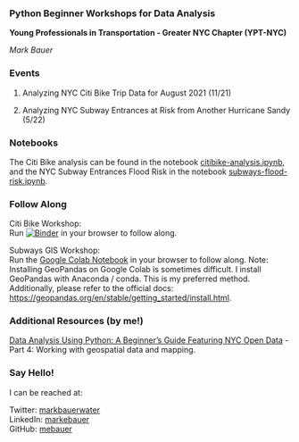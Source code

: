 ### Python Beginner Workshops for Data Analysis 
**Young Professionals in Transportation - Greater NYC Chapter (YPT-NYC)**  

*Mark Bauer*

### Events
1. Analyzing NYC Citi Bike Trip Data for August 2021 (11/21)  

2. Analyzing NYC Subway Entrances at Risk from Another Hurricane Sandy (5/22)

### Notebooks
The Citi Bike analysis can be found in the notebook [citibike-analysis.ipynb](https://github.com/mebauer/ypt-nyc-python/blob/main/citibike-analysis.ipynb), and the NYC Subway Entrances Flood Risk in the notebook [subways-flood-risk.ipynb](https://github.com/mebauer/ypt-nyc-python/blob/main/subways-flood-risk.ipynb). 

### Follow Along

Citi Bike Workshop:  
Run [![Binder](https://mybinder.org/badge_logo.svg)](https://mybinder.org/v2/gh/mebauer/ypt-nyc-python/HEAD) in your browser to follow along.

Subways GIS Workshop:  
Run the [Google Colab Notebook](https://colab.research.google.com/drive/1a4gQuE1kJHY1e4-dIGn3KVWp8eLkbyFP?usp=sharing) in your browser to follow along. Note: Installing GeoPandas on Google Colab is sometimes difficult. I install GeoPandas with Anaconda / conda. This is my preferred method. Additionally, please refer to the official docs: https://geopandas.org/en/stable/getting_started/install.html.  

### Additional Resources (by me!)

[Data Analysis Using Python: A Beginner’s Guide Featuring NYC Open Data](https://github.com/mebauer/data-analysis-using-python) - Part 4: Working with geospatial data and mapping.  

### Say Hello!   

I can be reached at:  

Twitter: [markbauerwater](https://twitter.com/markbauerwater)  
LinkedIn: [markebauer](https://www.linkedin.com/in/markebauer/)  
GitHub: [mebauer](https://github.com/mebauer)